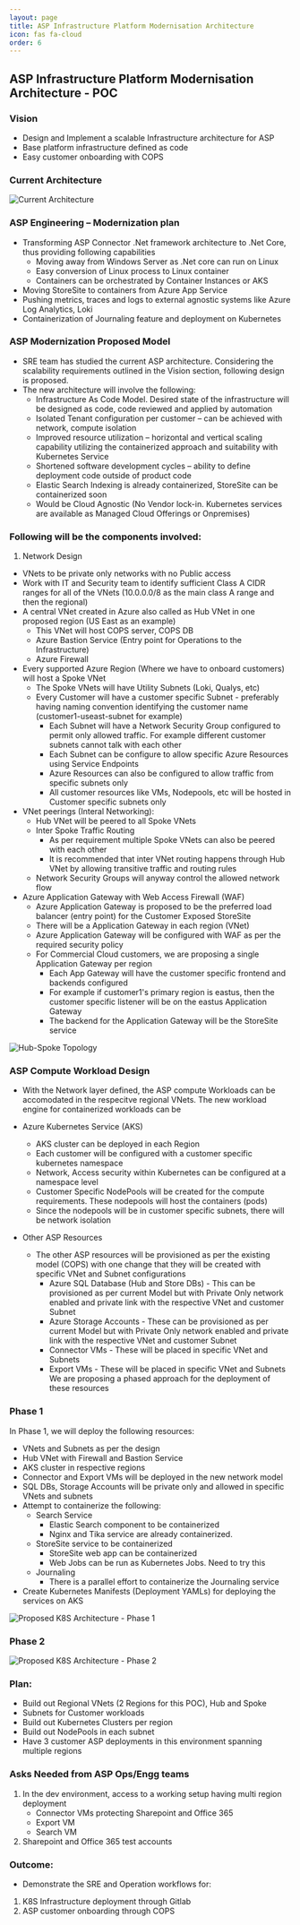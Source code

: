 ```yaml
---
layout: page
title: ASP Infrastructure Platform Modernisation Architecture
icon: fas fa-cloud
order: 6
---
```


## ASP Infrastructure Platform Modernisation Architecture - POC

### Vision
- Design and Implement a scalable Infrastructure architecture for ASP
- Base platform infrastructure defined as code
- Easy customer onboarding with COPS

### Current Architecture

![Current Architecture](/assets/img/projects/asp-modernisation/current-asp-deployment-architecture-high-level.png)

### ASP Engineering – Modernization plan
- Transforming ASP Connector .Net framework architecture to .Net Core, thus providing following capabilities
    + Moving away from Windows Server as .Net core can run on Linux
    + Easy conversion of Linux process to Linux container
    + Containers can be orchestrated by Container Instances or AKS
- Moving StoreSite to containers from Azure App Service
- Pushing metrics, traces and logs to external agnostic systems like Azure Log Analytics, Loki
- Containerization of Journaling feature and deployment on Kubernetes

### ASP Modernization Proposed Model
- SRE team has studied the current ASP architecture. Considering the scalability requirements outlined in the Vision section, following design is proposed. 
- The new architecture will involve the following:
    + Infrastructure As Code Model. Desired state of the infrastructure will be designed as code, code reviewed and applied by automation
    + Isolated Tenant configuration per customer – can be achieved with network, compute isolation
    + Improved resource utilization – horizontal and vertical scaling capability utilizing the containerized approach and suitability with Kubernetes Service
    + Shortened software development cycles – ability to define deployment code outside of product code
    + Elastic Search Indexing is already containerized, StoreSite can be containerized soon
    + Would be Cloud Agnostic (No Vendor lock-in. Kubernetes services are available as Managed Cloud Offerings or Onpremises)

### Following will be the components involved:
1. Network Design
- VNets to be private only networks with no Public access
- Work with IT and Security team to identify sufficient Class A CIDR ranges for all of the VNets (10.0.0.0/8 as the main class A range and then the regional)
- A central VNet created in Azure also called as Hub VNet in one proposed region (US East as an example)
    + This VNet will host COPS server, COPS DB
    + Azure Bastion Service (Entry point for Operations to the Infrastructure)
    + Azure Firewall
- Every supported Azure Region (Where we have to onboard customers) will host a Spoke VNet
    + The Spoke VNets will have Utility Subnets (Loki, Qualys, etc)
    + Every Customer will have a customer specific Subnet - preferably having naming convention identifying the customer name (customer1-useast-subnet for example)
        * Each Subnet will have a Network Security Group configured to permit only allowed traffic. For example different customer subnets cannot talk with each other
        * Each Subnet can be configure to allow specific Azure Resources using Service Endpoints
        * Azure Resources can also be configured to allow traffic from specific subnets only
        * All customer resources like VMs, Nodepools, etc will be hosted in Customer specific subnets only
- VNet peerings (Interal Networking):
    + Hub VNet will be peered to all Spoke VNets
    + Inter Spoke Traffic Routing
        * As per requirement multiple Spoke VNets can also be peered with each other
        * It is recommended that inter VNet routing happens through Hub VNet by allowing transitive traffic and routing rules
    + Network Security Groups will anyway control the allowed network flow
- Azure Application Gateway with Web Access Firewall (WAF)
    + Azure Application Gateway is proposed to be the preferred load balancer (entry point) for the Customer Exposed StoreSite
    + There will be a Application Gateway in each region (VNet)
    + Azure Application Gateway will be configured with WAF as per the required security policy
    + For Commercial Cloud customers, we are proposing a single Application Gateway per region
        * Each App Gateway will have the customer specific frontend and backends configured
        * For example if customer1's primary region is eastus, then the customer specific listener will be on the eastus Application Gateway
        * The backend for the Application Gateway will be the StoreSite service


![Hub-Spoke Topology](/assets/img/projects/asp-modernisation/network-hub-spoke-high-level.png)


### ASP Compute Workload Design 
- With the Network layer defined, the ASP compute Workloads can be accomodated in the respecitve regional VNets. The new workload engine for containerized workloads can be 

- Azure Kubernetes Service (AKS)
    + AKS cluster can be deployed in each Region
    + Each customer will be configured with a customer specific kubernetes namespace
    + Network, Access security within Kubernetes can be configured at a namespace level
    + Customer Specific NodePools will be created for the compute requirements. These nodepools will host the containers (pods)
    + Since the nodepools will be in customer specific subnets, there will be network isolation

- Other ASP Resources 
    + The other ASP resources will be provisioned as per the existing model (COPS) with one change that they will be created with specific VNet and Subnet configurations
        * Azure SQL Database (Hub and Store DBs) - This can be provisioned as per current Model but with Private Only network enabled and private link with the respective VNet and customer Subnet
        * Azure Storage Accounts - These can be provisioned as per current Model but with Private Only network enabled and private link with the respective VNet and customer Subnet
        * Connector VMs - These will be placed in specific VNet and Subnets
        * Export VMs - These will be placed in specific VNet and Subnets
We are proposing a phased approach for the deployment of these resources

### Phase 1
In Phase 1, we will deploy the following resources:
- VNets and Subnets as per the design
- Hub VNet with Firewall and Bastion Service
- AKS cluster in respective regions
- Connector and Export VMs will be deployed in the new network model
- SQL DBs, Storage Accounts will be private only and allowed in specific VNets and subnets
- Attempt to containerize the following:
    + Search Service
        * Elastic Search component to be containerized
        * Nginx and Tika service are already containerized.
    + StoreSite service to be containerized 
        * StoreSite web app can be containerized
        * Web Jobs can be run as Kubernetes Jobs. Need to try this
    + Journaling
        * There is a parallel effort to containerize the Journaling service
- Create Kubernetes Manifests (Deployment YAMLs) for deploying the services on AKS

![Proposed K8S Architecture - Phase 1](/assets/img/projects/asp-modernisation/proposed-k8s-architecture-phase-1.png)

### Phase 2

![Proposed K8S Architecture - Phase 2](/assets/img/projects/asp-modernisation/proposed-k8s-architecture-phase-2.png)

### Plan:
- Build out Regional VNets (2 Regions for this POC), Hub and Spoke
- Subnets for Customer workloads
- Build out Kubernetes Clusters per region
- Build out NodePools in each subnet
- Have 3 customer ASP deployments in this environment spanning multiple regions

### Asks Needed from ASP Ops/Engg teams
1. In the dev environment, access to a working setup having multi region deployment
    - Connector VMs protecting Sharepoint and Office 365
    - Export VM
    - Search VM
2. Sharepoint and Office 365 test accounts


### Outcome:

- Demonstrate the SRE and Operation workflows for:
1. K8S Infrastructure deployment through Gitlab
2. ASP customer onboarding through COPS


